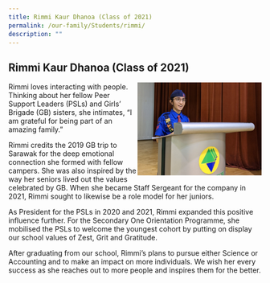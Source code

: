 ```yaml
---
title: Rimmi Kaur Dhanoa (Class of 2021)
permalink: /our-family/Students/rimmi/
description: ""
---
```

## Rimmi Kaur Dhanoa (Class of 2021)

<img src="/images/Rimmi Kaur Dhanoa 1.jpg" style="width:49%" align="right">

Rimmi loves interacting with people. Thinking about her fellow Peer Support Leaders (PSLs) and Girls’ Brigade (GB) sisters, she intimates, “I am grateful for being part of an amazing family.”  

Rimmi credits the 2019 GB trip to Sarawak for the deep emotional connection she formed with fellow campers. She was also inspired by the way her seniors lived out the values celebrated by GB. When she became Staff Sergeant for the company in 2021, Rimmi sought to likewise be a role model for her juniors.

As President for the PSLs in 2020 and 2021, Rimmi expanded this positive influence further. For the Secondary One Orientation Programme, she mobilised the PSLs to welcome the youngest cohort by putting on display our school values of Zest, Grit and Gratitude.

After graduating from our school, Rimmi’s plans to pursue either Science or Accounting and to make an impact on more individuals. We wish her every success as she reaches out to more people and inspires them for the better.